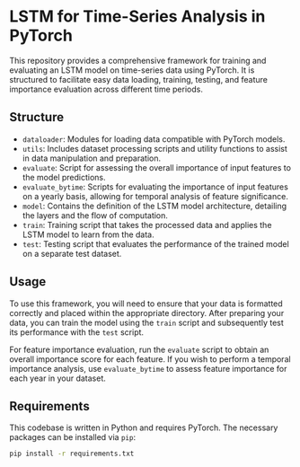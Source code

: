 # LSTM for Time-Series Analysis in PyTorch

This repository provides a comprehensive framework for training and evaluating an LSTM model on time-series data using PyTorch. It is structured to facilitate easy data loading, training, testing, and feature importance evaluation across different time periods.

## Structure

- `dataloader`: Modules for loading data compatible with PyTorch models.
- `utils`: Includes dataset processing scripts and utility functions to assist in data manipulation and preparation.
- `evaluate`: Script for assessing the overall importance of input features to the model predictions.
- `evaluate_bytime`: Scripts for evaluating the importance of input features on a yearly basis, allowing for temporal analysis of feature significance.
- `model`: Contains the definition of the LSTM model architecture, detailing the layers and the flow of computation.
- `train`: Training script that takes the processed data and applies the LSTM model to learn from the data.
- `test`: Testing script that evaluates the performance of the trained model on a separate test dataset.

## Usage

To use this framework, you will need to ensure that your data is formatted correctly and placed within the appropriate directory. After preparing your data, you can train the model using the `train` script and subsequently test its performance with the `test` script.

For feature importance evaluation, run the `evaluate` script to obtain an overall importance score for each feature. If you wish to perform a temporal importance analysis, use `evaluate_bytime` to assess feature importance for each year in your dataset.

## Requirements

This codebase is written in Python and requires PyTorch. The necessary packages can be installed via `pip`:

```sh
pip install -r requirements.txt

